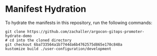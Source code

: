 # Manifest Hydration

To hydrate the manifests in this repository, run the following commands:

```shell
git clone https://github.com/zachaller/argocon-gitops-promoter-hydrate-demo
# cd into the cloned directory
git checkout 6ba733564a1b7744da6b4762575d865e170c848a
kustomize build ./user-configuration/development
```
